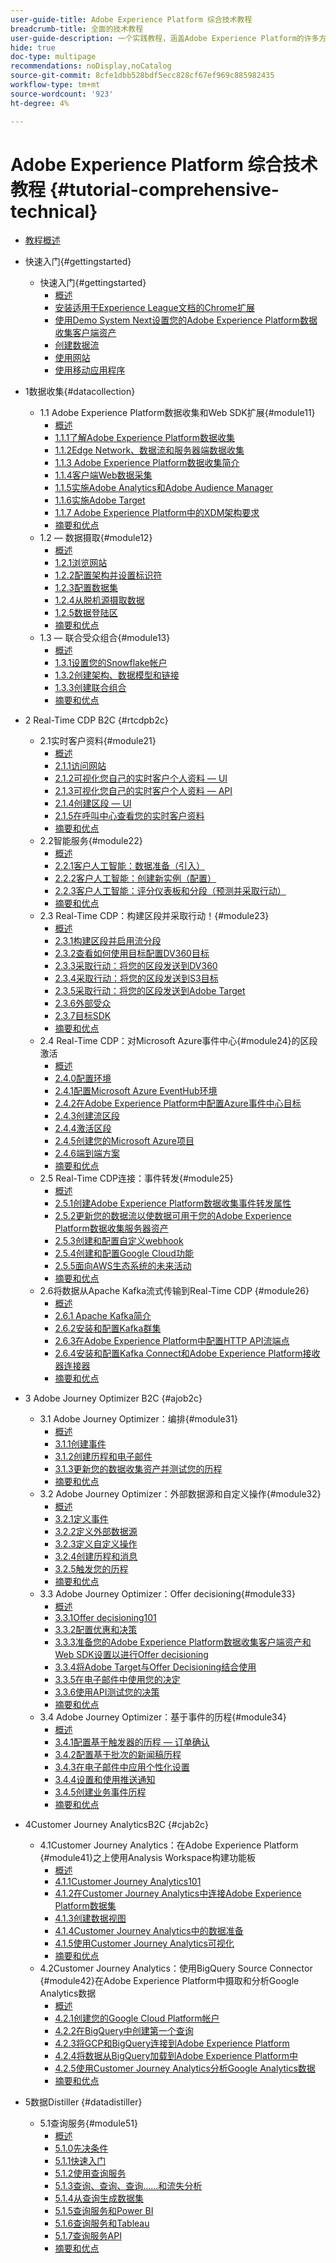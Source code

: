 ```yaml
---
user-guide-title: Adobe Experience Platform 综合技术教程
breadcrumb-title: 全面的技术教程
user-guide-description: 一个实践教程，涵盖Adobe Experience Platform的许多方面，包括与第三方系统的连接。
hide: true
doc-type: multipage
recommendations: noDisplay,noCatalog
source-git-commit: 8cfe1dbb528bdf5ecc828cf67ef969c885982435
workflow-type: tm+mt
source-wordcount: '923'
ht-degree: 4%

---
```



# Adobe Experience Platform 综合技术教程 {#tutorial-comprehensive-technical}

+ [教程概述](/help/tutorial-comprehensive-technical/overview.md)

+ 快速入门{#gettingstarted}
   + 快速入门{#gettingstarted}
      + [概述](/help/tutorial-comprehensive-technical/modules/gettingstarted/gettingstarted/getting-started.md)
      + [安装适用于Experience League文档的Chrome扩展](/help/tutorial-comprehensive-technical/modules/gettingstarted/gettingstarted/ex1.md)
      + [使用Demo System Next设置您的Adobe Experience Platform数据收集客户端资产](/help/tutorial-comprehensive-technical/modules/gettingstarted/gettingstarted/ex2.md)
      + [创建数据流](/help/tutorial-comprehensive-technical/modules/gettingstarted/gettingstarted/ex3.md)
      + [使用网站](/help/tutorial-comprehensive-technical/modules/gettingstarted/gettingstarted/ex4.md)
      + [使用移动应用程序](/help/tutorial-comprehensive-technical/modules/gettingstarted/gettingstarted/ex5.md)

+ 1数据收集{#datacollection}
   + 1.1 Adobe Experience Platform数据收集和Web SDK扩展{#module11}
      + [概述](/help/tutorial-comprehensive-technical/modules/datacollection/module1.1/data-ingestion-launch-web-sdk.md)
      + [1.1.1了解Adobe Experience Platform数据收集](/help/tutorial-comprehensive-technical/modules/datacollection/module1.1/ex1.md)
      + [1.1.2Edge Network、数据流和服务器端数据收集](/help/tutorial-comprehensive-technical/modules/datacollection/module1.1/ex2.md)
      + [1.1.3 Adobe Experience Platform数据收集简介](/help/tutorial-comprehensive-technical/modules/datacollection/module1.1/ex3.md)
      + [1.1.4客户端Web数据采集](/help/tutorial-comprehensive-technical/modules/datacollection/module1.1/ex4.md)
      + [1.1.5实施Adobe Analytics和Adobe Audience Manager](/help/tutorial-comprehensive-technical/modules/datacollection/module1.1/ex5.md)
      + [1.1.6实施Adobe Target](/help/tutorial-comprehensive-technical/modules/datacollection/module1.1/ex6.md)
      + [1.1.7 Adobe Experience Platform中的XDM架构要求](/help/tutorial-comprehensive-technical/modules/datacollection/module1.1/ex7.md)
      + [摘要和优点](/help/tutorial-comprehensive-technical/modules/datacollection/module1.1/summary.md)
   + 1.2 — 数据摄取{#module12}
      + [概述](/help/tutorial-comprehensive-technical/modules/datacollection/module1.2/data-ingestion.md)
      + [1.2.1浏览网站](/help/tutorial-comprehensive-technical/modules/datacollection/module1.2/ex1.md)
      + [1.2.2配置架构并设置标识符](/help/tutorial-comprehensive-technical/modules/datacollection/module1.2/ex2.md)
      + [1.2.3配置数据集](/help/tutorial-comprehensive-technical/modules/datacollection/module1.2/ex3.md)
      + [1.2.4从脱机源摄取数据](/help/tutorial-comprehensive-technical/modules/datacollection/module1.2/ex4.md)
      + [1.2.5数据登陆区](/help/tutorial-comprehensive-technical/modules/datacollection/module1.2/ex5.md)
      + [摘要和优点](/help/tutorial-comprehensive-technical/modules/datacollection/module1.2/summary.md)
   + 1.3 — 联合受众组合{#module13}
      + [概述](/help/tutorial-comprehensive-technical/modules/datacollection/module1.3/fac.md)
      + [1.3.1设置您的Snowflake帐户](/help/tutorial-comprehensive-technical/modules/datacollection/module1.3/ex1.md)
      + [1.3.2创建架构、数据模型和链接](/help/tutorial-comprehensive-technical/modules/datacollection/module1.3/ex2.md)
      + [1.3.3创建联合组合](/help/tutorial-comprehensive-technical/modules/datacollection/module1.3/ex3.md)
      + [摘要和优点](/help/tutorial-comprehensive-technical/modules/datacollection/module1.3/summary.md)

+ 2 Real-Time CDP B2C {#rtcdpb2c}
   + 2.1实时客户资料{#module21}
      + [概述](/help/tutorial-comprehensive-technical/modules/rtcdp-b2c/module2.1/real-time-customer-profile.md)
      + [2.1.1访问网站](/help/tutorial-comprehensive-technical/modules/rtcdp-b2c/module2.1/ex1.md)
      + [2.1.2可视化您自己的实时客户个人资料 — UI](/help/tutorial-comprehensive-technical/modules/rtcdp-b2c/module2.1/ex2.md)
      + [2.1.3可视化您自己的实时客户个人资料 — API](/help/tutorial-comprehensive-technical/modules/rtcdp-b2c/module2.1/ex3.md)
      + [2.1.4创建区段 — UI](/help/tutorial-comprehensive-technical/modules/rtcdp-b2c/module2.1/ex4.md)
      + [2.1.5在呼叫中心查看您的实时客户资料](/help/tutorial-comprehensive-technical/modules/rtcdp-b2c/module2.1/ex5.md)
      + [摘要和优点](/help/tutorial-comprehensive-technical/modules/rtcdp-b2c/module2.1/summary.md)
   + 2.2智能服务{#module22}
      + [概述](/help/tutorial-comprehensive-technical/modules/rtcdp-b2c/module2.2/intelligent-services.md)
      + [2.2.1客户人工智能：数据准备（引入）](/help/tutorial-comprehensive-technical/modules/rtcdp-b2c/module2.2/ex1.md)
      + [2.2.2客户人工智能：创建新实例（配置）](/help/tutorial-comprehensive-technical/modules/rtcdp-b2c/module2.2/ex2.md)
      + [2.2.3客户人工智能：评分仪表板和分段（预测并采取行动）](/help/tutorial-comprehensive-technical/modules/rtcdp-b2c/module2.2/ex3.md)
      + [摘要和优点](/help/tutorial-comprehensive-technical/modules/rtcdp-b2c/module2.2/summary.md)
   + 2.3 Real-Time CDP：构建区段并采取行动！{#module23}
      + [概述](/help/tutorial-comprehensive-technical/modules/rtcdp-b2c/module2.3/real-time-cdp-build-a-segment-take-action.md)
      + [2.3.1构建区段并启用流分段](/help/tutorial-comprehensive-technical/modules/rtcdp-b2c/module2.3/ex1.md)
      + [2.3.2查看如何使用目标配置DV360目标](/help/tutorial-comprehensive-technical/modules/rtcdp-b2c/module2.3/ex2.md)
      + [2.3.3采取行动：将您的区段发送到DV360](/help/tutorial-comprehensive-technical/modules/rtcdp-b2c/module2.3/ex3.md)
      + [2.3.4采取行动：将您的区段发送到S3目标](/help/tutorial-comprehensive-technical/modules/rtcdp-b2c/module2.3/ex4.md)
      + [2.3.5采取行动：将您的区段发送到Adobe Target](/help/tutorial-comprehensive-technical/modules/rtcdp-b2c/module2.3/ex5.md)
      + [2.3.6外部受众](/help/tutorial-comprehensive-technical/modules/rtcdp-b2c/module2.3/ex6.md)
      + [2.3.7目标SDK](/help/tutorial-comprehensive-technical/modules/rtcdp-b2c/module2.3/ex7.md)
      + [摘要和优点](/help/tutorial-comprehensive-technical/modules/rtcdp-b2c/module2.3/summary.md)
   + 2.4 Real-Time CDP：对Microsoft Azure事件中心{#module24}的区段激活
      + [概述](/help/tutorial-comprehensive-technical/modules/rtcdp-b2c/module2.4/segment-activation-microsoft-azure-eventhub.md)
      + [2.4.0配置环境](/help/tutorial-comprehensive-technical/modules/rtcdp-b2c/module2.4/ex0.md)
      + [2.4.1配置Microsoft Azure EventHub环境](/help/tutorial-comprehensive-technical/modules/rtcdp-b2c/module2.4/ex1.md)
      + [2.4.2在Adobe Experience Platform中配置Azure事件中心目标](/help/tutorial-comprehensive-technical/modules/rtcdp-b2c/module2.4/ex2.md)
      + [2.4.3创建流区段](/help/tutorial-comprehensive-technical/modules/rtcdp-b2c/module2.4/ex3.md)
      + [2.4.4激活区段](/help/tutorial-comprehensive-technical/modules/rtcdp-b2c/module2.4/ex4.md)
      + [2.4.5创建您的Microsoft Azure项目](/help/tutorial-comprehensive-technical/modules/rtcdp-b2c/module2.4/ex5.md)
      + [2.4.6端到端方案](/help/tutorial-comprehensive-technical/modules/rtcdp-b2c/module2.4/ex6.md)
      + [摘要和优点](/help/tutorial-comprehensive-technical/modules/rtcdp-b2c/module2.4/summary.md)
   + 2.5 Real-Time CDP连接：事件转发{#module25}
      + [概述](/help/tutorial-comprehensive-technical/modules/rtcdp-b2c/module2.5/aep-data-collection-ssf.md)
      + [2.5.1创建Adobe Experience Platform数据收集事件转发属性](/help/tutorial-comprehensive-technical/modules/rtcdp-b2c/module2.5/ex1.md)
      + [2.5.2更新您的数据流以使数据可用于您的Adobe Experience Platform数据收集服务器资产](/help/tutorial-comprehensive-technical/modules/rtcdp-b2c/module2.5/ex2.md)
      + [2.5.3创建和配置自定义webhook](/help/tutorial-comprehensive-technical/modules/rtcdp-b2c/module2.5/ex3.md)
      + [2.5.4创建和配置Google Cloud功能](/help/tutorial-comprehensive-technical/modules/rtcdp-b2c/module2.5/ex4.md)
      + [2.5.5面向AWS生态系统的未来活动](/help/tutorial-comprehensive-technical/modules/rtcdp-b2c/module2.5/ex5.md)
      + [摘要和优点](/help/tutorial-comprehensive-technical/modules/rtcdp-b2c/module2.5/summary.md)
   + 2.6将数据从Apache Kafka流式传输到Real-Time CDP {#module26}
      + [概述](/help/tutorial-comprehensive-technical/modules/rtcdp-b2c/module2.6/aep-apache-kafka.md)
      + [2.6.1 Apache Kafka简介](/help/tutorial-comprehensive-technical/modules/rtcdp-b2c/module2.6/ex1.md)
      + [2.6.2安装和配置Kafka群集](/help/tutorial-comprehensive-technical/modules/rtcdp-b2c/module2.6/ex2.md)
      + [2.6.3在Adobe Experience Platform中配置HTTP API流端点](/help/tutorial-comprehensive-technical/modules/rtcdp-b2c/module2.6/ex3.md)
      + [2.6.4安装和配置Kafka Connect和Adobe Experience Platform接收器连接器](/help/tutorial-comprehensive-technical/modules/rtcdp-b2c/module2.6/ex4.md)
      + [摘要和优点](/help/tutorial-comprehensive-technical/modules/rtcdp-b2c/module2.6/summary.md)

+ 3 Adobe Journey Optimizer B2C {#ajob2c}
   + 3.1 Adobe Journey Optimizer：编排{#module31}
      + [概述](/help/tutorial-comprehensive-technical/modules/ajo-b2c/module3.1/journey-orchestration-create-account.md)
      + [3.1.1创建事件](/help/tutorial-comprehensive-technical/modules/ajo-b2c/module3.1/ex1.md)
      + [3.1.2创建历程和电子邮件](/help/tutorial-comprehensive-technical/modules/ajo-b2c/module3.1/ex2.md)
      + [3.1.3更新您的数据收集资产并测试您的历程](/help/tutorial-comprehensive-technical/modules/ajo-b2c/module3.1/ex3.md)
      + [摘要和优点](/help/tutorial-comprehensive-technical/modules/ajo-b2c/module3.1/summary.md)
   + 3.2 Adobe Journey Optimizer：外部数据源和自定义操作{#module32}
      + [概述](/help/tutorial-comprehensive-technical/modules/ajo-b2c/module3.2/journey-orchestration-external-weather-api-sms.md)
      + [3.2.1定义事件](/help/tutorial-comprehensive-technical/modules/ajo-b2c/module3.2/ex1.md)
      + [3.2.2定义外部数据源](/help/tutorial-comprehensive-technical/modules/ajo-b2c/module3.2/ex2.md)
      + [3.2.3定义自定义操作](/help/tutorial-comprehensive-technical/modules/ajo-b2c/module3.2/ex3.md)
      + [3.2.4创建历程和消息](/help/tutorial-comprehensive-technical/modules/ajo-b2c/module3.2/ex4.md)
      + [3.2.5触发您的历程](/help/tutorial-comprehensive-technical/modules/ajo-b2c/module3.2/ex5.md)
      + [摘要和优点](/help/tutorial-comprehensive-technical/modules/ajo-b2c/module3.2/summary.md)
   + 3.3 Adobe Journey Optimizer：Offer decisioning{#module33}
      + [概述](/help/tutorial-comprehensive-technical/modules/ajo-b2c/module3.3/offer-decisioning.md)
      + [3.3.1Offer decisioning101](/help/tutorial-comprehensive-technical/modules/ajo-b2c/module3.3/ex1.md)
      + [3.3.2配置优惠和决策](/help/tutorial-comprehensive-technical/modules/ajo-b2c/module3.3/ex2.md)
      + [3.3.3准备您的Adobe Experience Platform数据收集客户端资产和Web SDK设置以进行Offer decisioning](/help/tutorial-comprehensive-technical/modules/ajo-b2c/module3.3/ex3.md)
      + [3.3.4将Adobe Target与Offer Decisioning结合使用](/help/tutorial-comprehensive-technical/modules/ajo-b2c/module3.3/ex4.md)
      + [3.3.5在电子邮件中使用您的决定](/help/tutorial-comprehensive-technical/modules/ajo-b2c/module3.3/ex5.md)
      + [3.3.6使用API测试您的决策](/help/tutorial-comprehensive-technical/modules/ajo-b2c/module3.3/ex6.md)
      + [摘要和优点](/help/tutorial-comprehensive-technical/modules/ajo-b2c/module3.3/summary.md)
   + 3.4 Adobe Journey Optimizer：基于事件的历程{#module34}
      + [概述](/help/tutorial-comprehensive-technical/modules/ajo-b2c/module3.4/journeyoptimizer.md)
      + [3.4.1配置基于触发器的历程 — 订单确认](/help/tutorial-comprehensive-technical/modules/ajo-b2c/module3.4/ex1.md)
      + [3.4.2配置基于批次的新闻稿历程](/help/tutorial-comprehensive-technical/modules/ajo-b2c/module3.4/ex2.md)
      + [3.4.3在电子邮件中应用个性化设置](/help/tutorial-comprehensive-technical/modules/ajo-b2c/module3.4/ex3.md)
      + [3.4.4设置和使用推送通知](/help/tutorial-comprehensive-technical/modules/ajo-b2c/module3.4/ex4.md)
      + [3.4.5创建业务事件历程](/help/tutorial-comprehensive-technical/modules/ajo-b2c/module3.4/ex5.md)
      + [摘要和优点](/help/tutorial-comprehensive-technical/modules/ajo-b2c/module3.4/summary.md)

+ 4Customer Journey AnalyticsB2C {#cjab2c}
   + 4.1Customer Journey Analytics：在Adobe Experience Platform {#module41}之上使用Analysis Workspace构建功能板
      + [概述](/help/tutorial-comprehensive-technical/modules/cja-b2c/module4.1/customer-journey-analytics-build-a-dashboard.md)
      + [4.1.1Customer Journey Analytics101](/help/tutorial-comprehensive-technical/modules/cja-b2c/module4.1/ex1.md)
      + [4.1.2在Customer Journey Analytics中连接Adobe Experience Platform数据集](/help/tutorial-comprehensive-technical/modules/cja-b2c/module4.1/ex2.md)
      + [4.1.3创建数据视图](/help/tutorial-comprehensive-technical/modules/cja-b2c/module4.1/ex3.md)
      + [4.1.4Customer Journey Analytics中的数据准备](/help/tutorial-comprehensive-technical/modules/cja-b2c/module4.1/ex4.md)
      + [4.1.5使用Customer Journey Analytics可视化](/help/tutorial-comprehensive-technical/modules/cja-b2c/module4.1/ex5.md)
      + [摘要和优点](/help/tutorial-comprehensive-technical/modules/cja-b2c/module4.1/summary.md)
   + 4.2Customer Journey Analytics：使用BigQuery Source Connector {#module42}在Adobe Experience Platform中摄取和分析Google Analytics数据
      + [概述](/help/tutorial-comprehensive-technical/modules/cja-b2c/module4.2/customer-journey-analytics-bigquery-gcp.md)
      + [4.2.1创建您的Google Cloud Platform帐户](/help/tutorial-comprehensive-technical/modules/cja-b2c/module4.2/ex1.md)
      + [4.2.2在BigQuery中创建第一个查询](/help/tutorial-comprehensive-technical/modules/cja-b2c/module4.2/ex2.md)
      + [4.2.3将GCP和BigQuery连接到Adobe Experience Platform](/help/tutorial-comprehensive-technical/modules/cja-b2c/module4.2/ex3.md)
      + [4.2.4将数据从BigQuery加载到Adobe Experience Platform中](/help/tutorial-comprehensive-technical/modules/cja-b2c/module4.2/ex4.md)
      + [4.2.5使用Customer Journey Analytics分析Google Analytics数据](/help/tutorial-comprehensive-technical/modules/cja-b2c/module4.2/ex5.md)
      + [摘要和优点](/help/tutorial-comprehensive-technical/modules/cja-b2c/module4.2/summary.md)

+ 5数据Distiller {#datadistiller}
   + 5.1查询服务{#module51}
      + [概述](/help/tutorial-comprehensive-technical/modules/datadistiller/module5.1/query-service.md)
      + [5.1.0先决条件](/help/tutorial-comprehensive-technical/modules/datadistiller/module5.1/ex0.md)
      + [5.1.1快速入门](/help/tutorial-comprehensive-technical/modules/datadistiller/module5.1/ex1.md)
      + [5.1.2使用查询服务](/help/tutorial-comprehensive-technical/modules/datadistiller/module5.1/ex2.md)
      + [5.1.3查询、查询、查询……和流失分析](/help/tutorial-comprehensive-technical/modules/datadistiller/module5.1/ex3.md)
      + [5.1.4从查询生成数据集](/help/tutorial-comprehensive-technical/modules/datadistiller/module5.1/ex4.md)
      + [5.1.5查询服务和Power BI](/help/tutorial-comprehensive-technical/modules/datadistiller/module5.1/ex5.md)
      + [5.1.6查询服务和Tableau](/help/tutorial-comprehensive-technical/modules/datadistiller/module5.1/ex6.md)
      + [5.1.7查询服务API](/help/tutorial-comprehensive-technical/modules/datadistiller/module5.1/ex7.md)
      + [摘要和优点](/help/tutorial-comprehensive-technical/modules/datadistiller/module5.1/summary.md)




